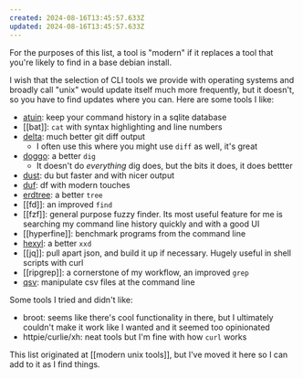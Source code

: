 ```yaml
---
created: 2024-08-16T13:45:57.633Z
updated: 2024-08-16T13:45:57.633Z
---
```

For the purposes of this list, a tool is "modern" if it replaces a tool that you're likely to find in a base debian install.

I wish that the selection of CLI tools we provide with operating systems and broadly call "unix" would update itself much more frequently, but it doesn't, so you have to find updates where you can. Here are some tools I like:

- [atuin](https://atuin.sh/): keep your command history in a sqlite database
- [[bat]]: `cat` with syntax highlighting and line numbers
- [delta](https://github.com/dandavison/delta): much better git diff output
	- I often use this where you might use `diff` as well, it's great
- [doggo](https://github.com/mr-karan/doggo): a better `dig`
	- It doesn't do _everything_ dig does, but the bits it does, it does bettter
- [dust](https://github.com/bootandy/dust): du but faster and with nicer output
- [duf](https://github.com/muesli/duf): df with modern touches
- [erdtree](https://github.com/solidiquis/erdtree): a better `tree`
- [[fd]]: an improved `find`
- [[fzf]]: general purpose fuzzy finder. Its most useful feature for me is searching my command line history quickly and with a good UI
- [[hyperfine]]: benchmark programs from the command line
- [hexyl](https://github.com/sharkdp/hexyl): a better `xxd`
- [[jq]]: pull apart json, and build it up if necessary. Hugely useful in shell scripts with curl
- [[ripgrep]]: a cornerstone of my workflow, an improved `grep`
- [qsv](https://github.com/jqnatividad/qsv): manipulate csv files at the command line

Some tools I tried and didn't like:
- broot: seems like there's cool functionality in there, but I ultimately couldn't make it work like I wanted and it seemed too opinionated
- httpie/curlie/xh: neat tools but I'm fine with how `curl` works

This list originated at [[modern unix tools]], but I've moved it here so I can add to it as I find things.


